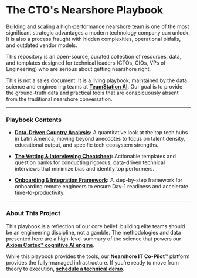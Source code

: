 # The CTO's Nearshore Playbook

Building and scaling a high-performance nearshore team is one of the most significant strategic advantages a modern technology company can unlock. It is also a process fraught with hidden complexities, operational pitfalls, and outdated vendor models.

This repository is an open-source, curated collection of resources, data, and templates designed for technical leaders (CTOs, CIOs, VPs of Engineering) who are serious about getting nearshore right.

This is not a sales document. It is a living playbook, maintained by the data science and engineering teams at **[TeamStation AI](https://teamstation.dev/)**. Our goal is to provide the ground-truth data and practical tools that are conspicuously absent from the traditional nearshore conversation.

---

### Playbook Contents

*   **[Data-Driven Country Analysis](country-analysis.md):** A quantitative look at the top tech hubs in Latin America, moving beyond anecdotes to focus on talent density, educational output, and specific tech ecosystem strengths.

*   **[The Vetting & Interviewing Cheatsheet](vetting-cheatsheet.md):** Actionable templates and question banks for conducting rigorous, data-driven technical interviews that minimize bias and identify top performers.

*   **[Onboarding & Integration Framework](onboarding-framework.md):** A step-by-step framework for onboarding remote engineers to ensure Day-1 readiness and accelerate time-to-productivity.

---

### About This Project

This playbook is a reflection of our core belief: building elite teams should be an engineering discipline, not a gamble. The methodologies and data presented here are a high-level summary of the science that powers our **[Axiom Cortex™ cognitive AI engine](https://teamstation-ai.github.io/Axiom-Cortex-Methodology/)**.

While this playbook provides the tools, our **Nearshore IT Co-Pilot™** platform provides the fully-managed infrastructure. If you're ready to move from theory to execution, **[schedule a technical demo](https://teamstation.dev/home/executive-summary)**.
